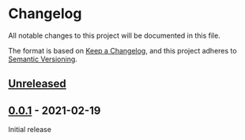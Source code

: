 # Changelog

All notable changes to this project will be documented in this file.

The format is based on [Keep a Changelog](https://keepachangelog.com/en/1.0.0/),
and this project adheres to [Semantic Versioning](https://semver.org/spec/v2.0.0.html).

## [Unreleased]

## [0.0.1] - 2021-02-19

Initial release

[Unreleased]: https://github.com/f-dangel/unfoldNd/compare/0.0.1...HEAD
<!-- [0.0.2]: https://github.com/f-dangel/unfoldNd/compare/0.0.1...0.0.2 -->
[0.0.1]: https://github.com/f-dangel/unfoldNd/releases/tag/0.0.1
